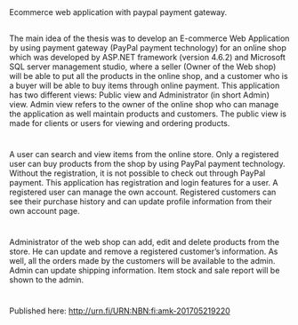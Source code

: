 ##
Ecommerce web application with paypal payment gateway.
##
The main idea of the thesis was to develop an E-commerce Web Application by using payment gateway (PayPal payment technology) for an online shop which was developed by ASP.NET framework (version 4.6.2) and Microsoft SQL server management studio, where a seller (Owner of the Web shop) will be able to put all the products in the online shop, and a customer who is a buyer will be able to buy items through online payment. This application has two different views: Public view and Administrator (in short Admin) view. Admin view refers to the owner of the online shop who can manage the application as well maintain products and customers. The public view is made for clients or users for viewing and ordering products. 
#
A user can search and view items from the online store. Only a registered user can buy products from the shop by using PayPal payment technology. Without the registration, it is not possible to check out through PayPal payment. This application has registration and login features for a user. A registered user can manage the own account. Registered customers can see their purchase history and can update profile information from their own account page. 
#

Administrator of the web shop can add, edit and delete products from the store. He can update and remove a registered customer’s information. As well, all the orders made by the customers will be available to the admin. Admin can update shipping information. Item stock and sale report will be shown to the admin.
#

Published here: http://urn.fi/URN:NBN:fi:amk-201705219220 

